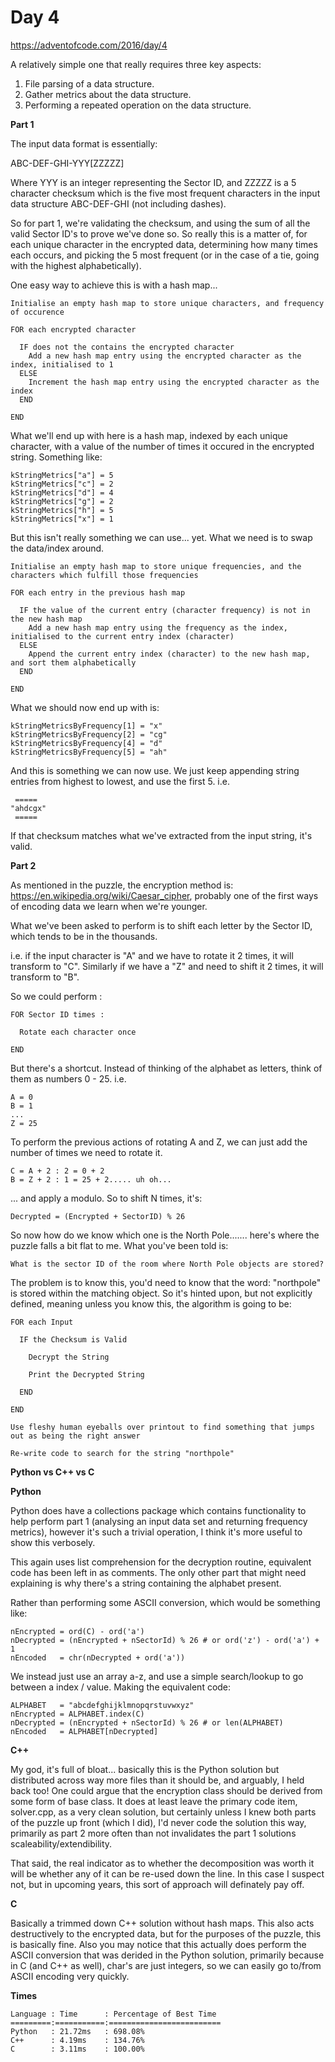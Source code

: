# Day 4

https://adventofcode.com/2016/day/4

A relatively simple one that really requires three key aspects:

1. File parsing of a data structure.
2. Gather metrics about the data structure.
3. Performing a repeated operation on the data structure.

**Part 1**

The input data format is essentially:

ABC-DEF-GHI-YYY[ZZZZZ]

Where YYY is an integer representing the Sector ID, and ZZZZZ is a 5 character checksum which is the five most frequent characters in the input data structure ABC-DEF-GHI (not including dashes).

So for part 1, we're validating the checksum, and using the sum of all the valid Sector ID's to prove we've done so.  So really this is a matter of, for each unique character in the encrypted data, determining how many times each occurs, and picking the 5 most frequent (or in the case of a tie, going with the highest alphabetically).

One easy way to achieve this is with a hash map...

    Initialise an empty hash map to store unique characters, and frequency of occurence

    FOR each encrypted character
    
      IF does not the contains the encrypted character
        Add a new hash map entry using the encrypted character as the index, initialised to 1
      ELSE
        Increment the hash map entry using the encrypted character as the index
      END

    END

What we'll end up with here is a hash map, indexed by each unique character, with a value of the number of times it occured in the encrypted string.  Something like:

    kStringMetrics["a"] = 5
    kStringMetrics["c"] = 2
    kStringMetrics["d"] = 4
    kStringMetrics["g"] = 2
    kStringMetrics["h"] = 5
    kStringMetrics["x"] = 1

But this isn't really something we can use... yet.  What we need is to swap the data/index around.

    Initialise an empty hash map to store unique frequencies, and the characters which fulfill those frequencies
    
    FOR each entry in the previous hash map
    
      IF the value of the current entry (character frequency) is not in the new hash map
        Add a new hash map entry using the frequency as the index, initialised to the current entry index (character)
      ELSE
        Append the current entry index (character) to the new hash map, and sort them alphabetically
      END
      
    END

What we should now end up with is:

    kStringMetricsByFrequency[1] = "x"
    kStringMetricsByFrequency[2] = "cg"
    kStringMetricsByFrequency[4] = "d"
    kStringMetricsByFrequency[5] = "ah"

And this is something we can now use.  We just keep appending string entries from highest to lowest, and use the first 5.  i.e.

     =====
    "ahdcgx"
     =====

If that checksum matches what we've extracted from the input string, it's valid.

**Part 2**

As mentioned in the puzzle, the encryption method is: https://en.wikipedia.org/wiki/Caesar_cipher, probably one of the first ways of encoding data we learn when we're younger.

What we've been asked to perform is to shift each letter by the Sector ID, which tends to be in the thousands.

i.e. if the input character is "A" and we have to rotate it 2 times, it will transform to "C".  Similarly if we have a "Z" and need to shift it 2 times, it will transform to "B".

So we could perform :

    FOR Sector ID times :
    
      Rotate each character once
      
    END

But there's a shortcut.  Instead of thinking of the alphabet as letters, think of them as numbers 0 - 25.  i.e.

    A = 0
    B = 1
    ...
    Z = 25
    
To perform the previous actions of rotating A and Z, we can just add the number of times we need to rotate it.

    C = A + 2 : 2 = 0 + 2
    B = Z + 2 : 1 = 25 + 2..... uh oh...

... and apply a modulo.  So to shift N times, it's:

    Decrypted = (Encrypted + SectorID) % 26

So now how do we know which one is the North Pole....... here's where the puzzle falls a bit flat to me.  What you've been told is:

    What is the sector ID of the room where North Pole objects are stored?

The problem is to know this, you'd need to know that the word: "northpole" is stored within the matching object.  So it's hinted upon, but not explicitly defined, meaning unless you know this, the algorithm is going to be:

    FOR each Input
    
      IF the Checksum is Valid
      
        Decrypt the String
        
        Print the Decrypted String
        
      END
      
    END
    
    Use fleshy human eyeballs over printout to find something that jumps out as being the right answer
    
    Re-write code to search for the string "northpole"

**Python vs C++ vs C**

**Python**

Python does have a collections package which contains functionality to help perform part 1 (analysing an input data set and returning frequency metrics), however it's such a trivial operation, I think it's more useful to show this verbosely.

This again uses list comprehension for the decryption routine, equivalent code has been left in as comments.  The only other part that might need explaining is why there's a string containing the alphabet present.

Rather than performing some ASCII conversion, which would be something like:

    nEncrypted = ord(C) - ord('a')
    nDecrypted = (nEncrypted + nSectorId) % 26 # or ord('z') - ord('a') + 1
    nEncoded   = chr(nDecrypted + ord('a'))

We instead just use an array a-z, and use a simple search/lookup to go between a index / value.  Making the equivalent code:

    ALPHABET   = "abcdefghijklmnopqrstuvwxyz"
    nEncrypted = ALPHABET.index(C)
    nDecrypted = (nEncrypted + nSectorId) % 26 # or len(ALPHABET)
    nEncoded   = ALPHABET[nDecrypted]

**C++**

My god, it's full of bloat...  basically this is the Python solution but distributed across way more files than it should be, and arguably, I held back too!  One could argue that the encryption class should be derived from some form of base class.  It does at least leave the primary code item, solver.cpp, as a very clean solution, but certainly unless I knew both parts of the puzzle up front (which I did), I'd never code the solution this way, primarily as part 2 more often than not invalidates the part 1 solutions scaleability/extendibility.

That said, the real indicator as to whether the decomposition was worth it will be whether any of it can be re-used down the line.  In this case I suspect not, but in upcoming years, this sort of approach will definately pay off.

**C**

Basically a trimmed down C++ solution without hash maps.  This also acts destructively to the encrypted data, but for the purposes of the puzzle, this is basically fine.  Also you may notice that this actually does perform the ASCII conversion that was derided in the Python solution, primarily because in C (and C++ as well), char's are just integers, so we can easily go to/from ASCII encoding very quickly.

**Times**

    Language : Time      : Percentage of Best Time
    =========:===========:=========================
    Python   : 21.72ms   : 698.08%
    C++      : 4.19ms    : 134.76%
    C        : 3.11ms    : 100.00%
